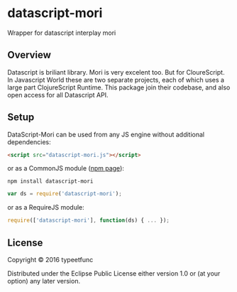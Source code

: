 # datascript-mori

Wrapper for datascript interplay mori

## Overview

Datascript is briliant library. Mori is very excelent too. But for CloureScript. In Javascript World these are two separate projects, each of which uses a large part ClojureScript Runtime. This package join their codebase, and also open access for all Datascript API.


## Setup

DataScript-Mori can be used from any JS engine without additional dependencies:

```html
<script src="datascript-mori.js"></script>
```

or as a CommonJS module ([npm page](https://www.npmjs.org/package/datascript-mori)):

```
npm install datascript-mori
```

```js
var ds = require('datascript-mori');
```

or as a RequireJS module:

```js
require(['datascript-mori'], function(ds) { ... });
```

## License

Copyright © 2016 typeetfunc

Distributed under the Eclipse Public License either version 1.0 or (at your option) any later version.
